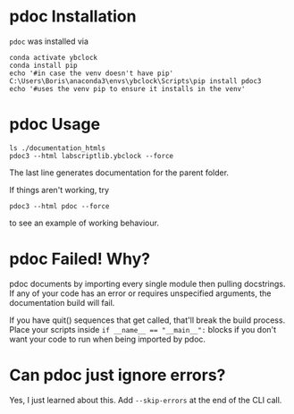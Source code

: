 # pdoc Installation

`pdoc` was installed via 

```
conda activate ybclock
conda install pip 
echo '#in case the venv doesn't have pip'
C:\Users\Boris\anaconda3\envs\ybclock\Scripts\pip install pdoc3
echo '#uses the venv pip to ensure it installs in the venv'
```

# pdoc Usage

```
ls ./documentation_htmls
pdoc3 --html labscriptlib.ybclock --force
```

The last line generates documentation for the parent folder.

If things aren't working, try 
```
pdoc3 --html pdoc --force
```
to see an example of working behaviour.

# pdoc Failed! Why?

pdoc documents by importing every single module then pulling docstrings. If any of your code has an error or requires unspecified arguments, the documentation build will fail.

If you have quit() sequences that get called, that'll break the build process.
Place your scripts inside `if __name__ == "__main__":` blocks if you don't want your code
to run when being imported by pdoc.

# Can pdoc just ignore errors?

Yes, I just learned about this. Add `--skip-errors` at the end of the CLI call.
